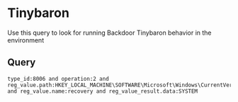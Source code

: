 # Tinybaron

Use this query to look for running Backdoor Tinybaron behavior in the environment

## Query
```
type_id:8006 and operation:2 and reg_value.path:HKEY_LOCAL_MACHINE\SOFTWARE\Microsoft\Windows\CurrentVersion\Run and reg_value.name:recovery and reg_value_result.data:SYSTEM

```
